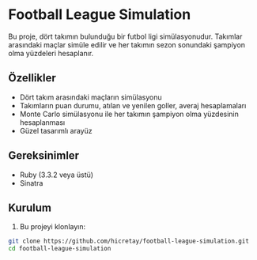 # Football League Simulation

Bu proje, dört takımın bulunduğu bir futbol ligi simülasyonudur. Takımlar arasındaki maçlar simüle edilir ve her takımın sezon sonundaki şampiyon olma yüzdeleri hesaplanır.

## Özellikler

- Dört takım arasındaki maçların simülasyonu
- Takımların puan durumu, atılan ve yenilen goller, averaj hesaplamaları
- Monte Carlo simülasyonu ile her takımın şampiyon olma yüzdesinin hesaplanması
- Güzel tasarımlı arayüz

## Gereksinimler

- Ruby (3.3.2 veya üstü)
- Sinatra

## Kurulum

1. Bu projeyi klonlayın:

```bash
git clone https://github.com/hicretay/football-league-simulation.git
cd football-league-simulation
